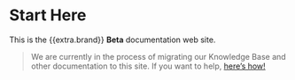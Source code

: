 # Start Here

This is the {{extra.brand}} **Beta** documentation web site.

> We are currently in the process of migrating our Knowledge Base and
> other documentation to this site. If you want to help, [here’s
> how!](contrib/index.md)


